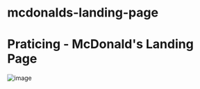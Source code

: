 # mcdonalds-landing-page

# Praticing - McDonald's Landing Page

![image](https://user-images.githubusercontent.com/83621303/140339588-4bae659d-ddea-458a-adb2-41753abfdfc9.png)
